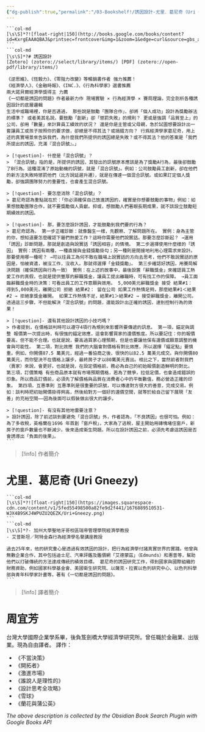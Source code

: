 ```yaml
---
{"dg-publish":true,"permalink":"/03-Bookshelf!/誘因設計-尤里．葛尼奇（Uri Gneezy）/","title":"誘因設計","noteIcon":"1","created":"2024-09-10T22:49:43.052+08:00","updated":"2024-09-10T23:26:46.622+08:00"}
---
```



````col
```col-md
[\s\S]*?![float-right|150](http://books.google.com/books/content?id=KxrgEAAAQBAJ&printsec=frontcover&img=1&zoom=1&edge=curl&source=gbs_api)
```
```col-md
[\s\S]*?# 誘因設計
[Zotero] (zotero://select/library/items/) [PDF] (zotero://open-pdf/library/items/)

《逆思維》、《恆毅力》、《零阻力改變》等暢銷書作者 強力推薦！ 
《經濟學人》、《金融時報》、《INC.》、《行為科學家》選書推薦 
兩大諾貝爾經濟學獎得主 力薦 
《一切都是誘因的問題》作者最新力作 現場實驗 × 行為經濟學 × 賽局理論，完全剖析各種誘因設計的底層邏輯 
生活中或職場裡，你是否遇過， 那些說是鼓勵「團隊合作」，卻將「個人成功」設計為獎勵辦法的標準？ 或者美其名說，要鼓勵「創新」卻「懲罰失敗」的規則？ 更或是強調「品質至上」的公司，卻用「數量」來計算員工績效的狀況？ 還是你是主管或父母親，急於試圖想要設計出一套讓員工或孩子按照你的要求做，卻總是不得其法？或搞錯方向？ 行爲經濟學家葛尼奇，用上述的真實場景來告訴我們，為什麼我們所提供的誘因總是失敗？或不得其法？他的答案是「我們所提出的誘因，充滿『混合訊號』。」 

> [!question]- 什麼是「混合訊號」？
> 「混合訊號」指的是，所提供的誘因，其發出的訊號原本應該是為了獎勵A行為，最後卻鼓勵了B行為。這種混淆了原始動機的訊號，就是「混合訊號」。例如：公司鼓勵員工創新，卻在他們的新方法失敗時懲罰他們（比方說延遲升遷），就是在傳達一個混合訊號。或如果訂定個人獎勵，卻強調團隊努力的重要性，也會產生混合訊號。 

> [!question]- 要怎麼消除「混合訊號」？ 
> 葛尼奇認為重點就在於：「你必須確保自己放進誘因的，確實是你想要鼓勵的事物」例如：如果想鼓勵團隊合作，就不要獎勵個人貢獻。抑或，想鼓勵人們著眼長期成果，就不該設立鼓勵短期績效的誘因。 

> [!question]- 那，要怎麼設計誘因，才能鼓勵到我們要的行為？ 
> 葛尼奇認為， 第一步正確診斷：就像醫生一樣，先觀察、了解問題所在。 實例：身為主管的你，想知道要怎麼確認下屬們熱愛工作？這時你需要他們說實話。那要怎麼診斷起？ →運用「誘因」診斷問題，那就是創造與說實話「誘因相容」的情境。 第二步選擇使用什麼樣的「誘因」 實例：誘因有兩種，一種直接與金錢獎勵掛勾；另一種則是間接地利用心理需求來設計。那要使用哪一種呢？ →可以往員工為何不敢在職場上說實話的方向去思考，他們不敢說實話的原因是，怕被資遣，被沒工作，沒收入。那就得選擇「金錢獎勵」。 第三步確認好誘因，用賽局解決問題（確保誘因與行為一致） 實例：在上述的故事中，最後設置「辭職獎金」來確認員工熱愛工作的真假，也就是提供豐厚的辭職獎金，讓員工提出離職時，可有找工作的保障。 →員工面臨辭職獎金時的決策：可看出員工的工作意願與效用。 5,000美元辭職獎金 接受 結果#1： 得到5,000美元，離開公司 拒絕 結果#2： 留在公司 如果工作熱情足夠，那麼結果#1＜結果#2 → 拒絕拿獎金離開。 如果工作熱情不足，結果#1＞結果#2 → 接受辭職獎金，離開公司。 透過這三步驟，不但能解決「混合訊號」的問題，還能設計出正確的誘因，達到控制行為的效果！ 

> [!question]- 還有其他設計誘因的小技巧嗎？ 
> 作者提到，在價格談判時可以遵守4項行為規則來影響所要傳遞的訊息。 第一項，錨定與調整 報價第一次提出時，有很強的錨定效應，這會影響買家的還價態度。所以要記住：你的報價要高，但不能不合理。也就是說，要高過買家心理預期，但是也要讓他保有還價或願意調整的機會與可能性。 第二項，對比效應 我們的大腦會對價格有對比效應，所以選擇「錨定點」要慎重。例如，你開價87.5 萬美元，經過一番協商之後，很快的以82.5 萬美元成交。與你開價80 萬美元，而你堅決不在價格上讓步，最終房子才以80萬美元賣出。相比之下，當然前者對我們（賣家）來說，會更好。也就是說，在設定價格前，務必為自己的初始報價創造鮮明的對比。 第三項，訂價策略 有些商品原本就有市場預期價格，若為了競爭，拉低定價，也會造成錯誤的印象。所以商品訂價前，必須先了解價格與品質在消費者心中的平衡數值，務必營造正確的印象。 第四項，互惠準則 互惠準則是很重要的訊號，可以傳達對方很大的善意，完成交易。例如：談判時把初始開價掛得夠高，然後給對方一個好的還價空間，就等於給自己留下展現「友善」的充裕空間——因為後面可以假裝做出很大的讓步。 

> [!question]- 有沒有其他地雷要注意？ 
> 設計誘因，除了前述談到要避免「混合訊號」外，作者認為，「不良誘因」也很可怕。例如：為了多收稅，英格蘭在1696 年首創「窗戶稅」，大家為了逃稅，屋主開始用磚塊堵住窗戶，新房子的窗戶數量也不斷減少。後來造成衛生問題。所以在設計誘因之前，必須先考慮這誘因是否會誘導出「負面的後果」。 
```
````

> [!info] 作者簡介
> 
<div class="transclusion internal-embed is-loaded"><div class="markdown-embed">

<div class="markdown-embed-title">

# 尤里．葛尼奇 (Uri Gneezy)

</div>



````col
```col-md
[\s\S]*?![float-right|150](https://images.squarespace-cdn.com/content/v1/5fed55498500a82fe9d2f441/1676889510531-WJX4B9SKJ4WPUZU2QEZK/Uri+Gneezy.png)
```
```col-md
[\s\S]*?- 加州大學聖地牙哥校區瑞帝管理學院經濟學教授
- 艾普斯坦／阿特金森行為經濟學名譽講座教授

過去25年來，他的研究重心是透過有效誘因的設計，把行為經濟學付諸真實世界的實踐。他曾與無數企業合作，其中包括迪士尼、汽車評鑑及鑑價網「艾德蒙茲」（Edmunds）和惠普等，幫助他們以打破傳統的方法達成傳統的績效目標。 葛尼奇的誘因研究工作，得到國家與國際組織的財務資助，例如國家科學基金會、美國衛生研究院、以薩克・拉賓以色列研究中心、以色列科學部與青年科學家計畫等。著有《一切都是誘因的問題》。
```
````


</div></div>


> [!info] 譯者簡介
> 
<div class="transclusion internal-embed is-loaded"><div class="markdown-embed">

<div class="markdown-embed-title">

# 周宜芳

</div>



台灣大學國際企業學系畢，後負笈劍橋大學經濟學研究所。曾任職於金融業、出版業。現為自由譯者。
譯作：
- 《不當決策》
- 《開拓者》
- 《激進市場》
- 《誰說人是理性的》
- 《設計思考全攻略》
- 《雪球》
- 《蘭花與蒲公英》

</div></div>


_The above description is collected by the Obsidian Book Search Plugin with Google Books API_
